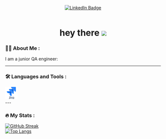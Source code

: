 
<div id="badges" align="center">
  <a href="">
    <img src="https://img.shields.io/badge/LinkedIn-red?style=plastic&logo=linkedin&logoColor=white" alt="LinkedIn Badge" width="90px"/>
  </a> </br>
   <img src="https://komarev.com/ghpvc/?username=ivinnike&style=plastic&color=brightgreen" alt=""/>
  
  <h1>
  hey there
  <img src="https://media.giphy.com/media/hvRJCLFzcasrR4ia7z/giphy.gif" width="30px"/>
</h1>
  </div>
 
 ### :woman_technologist: About Me :
 I am a junior QA engineer:
 
 
 ---

### :hammer_and_wrench: Languages and Tools :
<div>
  <img src="https://github.com/devicons/devicon/blob/master/icons/jira/jira-original-wordmark.svg" title="Java" alt="Java" width="40" height="40"/>&nbsp;
  </div>
  ---

### :fire: My Stats :
[![GitHub Streak](http://github-readme-streak-stats.herokuapp.com?user=ivinnike&theme=dark&background=000000)](https://git.io/streak-stats)</br>
[![Top Langs](https://github-readme-stats.vercel.app/api/top-langs/?username=ivinnike&layout=compact&theme=vision-friendly-dark)](https://github.com/anuraghazra/github-readme-stats)
